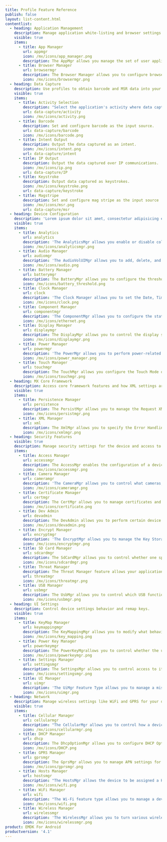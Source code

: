 ```yaml
---
title: Profile Feature Reference
publish: false
layout: list-content.html
contentlist:
  - heading: Application Management
    description: Manage application white-listing and browser settings.
    visible: true
    items:
      - title: App Manager
        url: appmgr
        icon: /mx/icons/app_manager.png
        description: The AppMgr allows you manage the set of user applications that are installed on the device.
      - title: Browser Manager
        url: browsermgr
        description: The Browser Manager allows you to configure browser settings like the default home page.
        icon: /mx/icons/browsermgr.png
  - heading: Data Capture
    description: Use profiles to obtain barcode and MSR data into your application.
    visible: true
    items:
      - title: Activity Selection
        description: "Select the application's activity where data capture is active."
        url: data-capture/activity
        icon: /mx/icons/activity.png
      - title: Barcode
        description: Set and configure barcode as the input source.
        url: data-capture/barcode
        icon: /mx/icons/barcode.png
      - title: Intent Output
        description: Output the data captured as an intent.
        icon: /mx/icons/intent.png
        url: data-capture/intent
      - title: IP Output
        description: Output the data captured over IP communications.
        icon: /mx/icons/ip.png
        url: data-capture/IP
      - title: Keystroke
        description: Output data captured as keystrokes.
        icon: /mx/icons/keystroke.png
        url: data-capture/keystroke
      - title: Magstripe
        description: Set and configure mag stripe as the input source
        icon: /mx/icons/msr.png
        url: data-capture/msr
  - heading: Device Configuration
    description: 'Lorem ipsum dolor sit amet, consectetur adipisicing elit, sed do eiusmod tempor incididunt ut labore et dolore magna aliqua. Ut enim ad minim veniam'
    visible: true
    items:
      - title: Analytics
        url: analytics
        description: 'The AnalyticsMgr allows you enable or disable collection of data, in the form of groups of metrics, by the Analytics Engine'
        icon: /mx/icons/analyticsmgr.png
      - title: Audio Manager
        url: audiomgr
        description: 'The AudioVolUIMgr allows you to add, delete, and replace Audio Profiles and to select the current Audio Profile that will be in effect on the device.'
        icon: /mx/icons/audio.png
      - title: Battery Manager
        url: batterymgr
        description: The BatteryMgr allows you to configure the thresholds that will be used to determine when a battery needs to be decommissioned.
        icon: /mx/icons/battery_threshold.png
      - title: Clock Manager
        url: clock
        description: 'The Clock Manager allows you to set the Date, Time, and Time Zone or to configure the device to automatically acquire it via NTP.'
        icon: /mx/icons/clock.png
      - title: Component Manager
        url: componentmgr
        description: 'The ComponentMgr allows you to configure the state and usage of specific subsystems on the device, such as Ethernet.'
        icon: /mx/icons/ethernet.png
      - title: Display Manager
        url: displaymgr
        description: The DisplayMgr allows you to control the display screen on the device.
        icon: /mx/icons/displaymgr.png
      - title: Power Manager
        url: powermgr
        description: 'The PowerMgr allows you to perform power-related actions on the device, such as putting it into Sleep mode.'
        icon: /mx/icons/power_manager.png
      - title: Touch Manager
        url: touchmgr
        description: The TouchMgr allows you configure the Touch Mode on your device (ex. Finger or Stylus)
        icon: /mx/icons/touchmgr.png
  - heading: MX Core Framework
    description: Access core framework features and how XML settings are managed.
    visible: true
    items:
      - title: Persistence Manager
        url: persistence
        description: The PersistMgr allows you to manage the Request XML Documents that are persistent on a device.
        icon: /mx/icons/persistmgr.png
      - title: XML Manager
        url: xml
        description: The XmlMgr allows you to specify the Error Handling Mode the MXMS should use when processing a Request XML document.
        icon: /mx/icons/xmlmgr.png
  - heading: Security Features
    visible: true
    description: Manage security settings for the device and access to applications.
    items:
      - title: Access Manager
        url: accessmgr
        description: The AccessMgr enables the configuration of a device to control which user or applications can be used on a given device as well as what those applications can do.
        icon: /mx/icons/accessmgr.png
      - title: Camera Manager
        url: cameramgr
        description: 'The CameraMgr allows you to control what cameras, if any, will be allowed to be used.'
        icon: /mx/icons/cameramgr.png
      - title: Certificate Manager
        url: certmgr
        description: The CertMgr allows you to manage certificates and the Android Keystore on a device.
        icon: /mx/icons/certificate.png
      - title: Dev Admin
        url: devadmin
        description: The DevAdmin allows you to perform certain device administration tasks directly like Screen-Lock timeout interval.
        icon: /mx/icons/devadmin.png
      - title: Encrypt Manager
        url: encryptmgr
        description: 'The EncryptMgr allows you to manage the Key Storage Database, activate or deactivate Full Storage Card Encryption, and create or delete EFSes.'
        icon: /mx/icons/encryptmgr.png
      - title: SD Card Manager
        url: sdcardmgr
        description: The SdCardMgr allows you to control whether one specific External Storage on the device can be used.
        icon: /mx/icons/sdcardmgr.png
      - title: Threat Manager
        description: The Threat Manager feature allows your application to control what security threats a device actively monitors for and how to respond.
        url: threatmgr
        icon: /mx/icons/threatmgr.png
      - title: USB Manager
        url: usbmgr
        description: The UsbMgr allows you to control which USB functions can be used on the device.
        icon: /mx/icons/usbmgr.png
  - heading: UI Settings
    description: Control device settings behavior and remap keys.
    visible: true
    items:
      - title: KeyMap Manager
        url: keymappingmgr
        description: The KeyMappingMgr allows you to modify what behavior a given key will exhibit when pressed.
        icon: /mx/icons/key_mapping.png
      - title: Power Key Manager
        url: powerkeymgr
        description: The PowerKeyMgrallows you to control whether the user will be allowed to use certain menu options that are supported on the Power Key Menu.
        icon: /mx/icons/powerkeymgr.png
      - title: Settings Manager
        url: settingsmgr
        description: The SettingsMgr allows you to control access to items on the System Settings Menu.
        icon: /mx/icons/settingsmgr.png
      - title: UI Manager
        url: uimgr
        description: 'The UiMgr Feature Type allows you to manage a miscellaneous set of UI configurations, like Clipboard behavior.'
        icon: /mx/icons/uimgr.png
  - heading: Network
    description: Manage wireless settings like WiFi and GPRS for your device.
    visible: true
    items:
      - title: Cellular Manager
        url: cellularmgr
        description: "The CellularMgr allows you to control how a device's Cellular data connection is used."
        icon: /mx/icons/cellularmgr.png
      - title: DHCP Manager
        url: dhcp
        description: The DhcpOptionMgr allows you to configure DHCP Options.
        icon: /mx/icons/DHCP.png
      - title: GPRS Manager
        url: gprsmgr
        description: The GprsMgr allows you to manage APN settings for the devices GPRS network.
        icon: /mx/icons/gprsmgr.png
      - title: Hosts Manager
        url: hostsmgr
        description: "The HostsMgr allows the device to be assigned a Host Name by which the device can be identified by admins, applications and other devices on local and DNS-enabled IP networks."
        icon: /mx/icons/wifi.png
      - title: WiFi Manager
        url: wifi
        description: "The Wi-Fi feature type allows you to manage a device's Wi-Fi settings as well as manage the network profiles to be used for connecting and remembering networks."
        icon: /mx/icons/wifi.png
      - title: Wireless Manager
        url: wirelessmgr
        description: 'The WirelessMgr allows you to turn various wireless radios On or Off, like Bluetooth, GPRS, NFC, etc.'
        icon: /mx/icons/wirelessmgr.png
product: EMDK For Android
productversion: '4.1'
---
```










